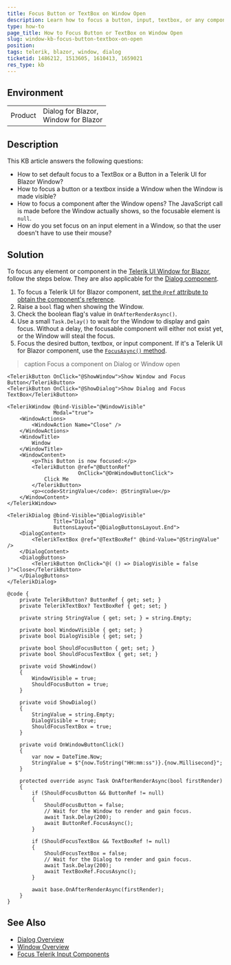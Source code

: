 ```yaml
---
title: Focus Button or TextBox on Window Open
description: Learn how to focus a button, input, textbox, or any component when the Telerik Window for Blazor opens.
type: how-to
page_title: How to Focus Button or TextBox on Window Open
slug: window-kb-focus-button-textbox-on-open
position: 
tags: telerik, blazor, window, dialog
ticketid: 1486212, 1513605, 1610413, 1659021
res_type: kb
---
```


## Environment

<table>
    <tbody>
        <tr>
            <td>Product</td>
            <td>Dialog for Blazor, <br /> Window for Blazor</td>
        </tr>
    </tbody>
</table>


## Description

This KB article answers the following questions:

* How to set default focus to a TextBox or a Button in a Telerik UI for Blazor Window?
* How to focus a button or a textbox inside a Window when the Window is made visible?
* How to focus a component after the Window opens? The JavaScript call is made before the Window actually shows, so the focusable element is `null`.
* How do you set focus on an input element in a Window, so that the user doesn't have to use their mouse?


## Solution

To focus any element or component in the [Telerik UI Window for Blazor](slug:dialog-overview), follow the steps below. They are also applicable for the [Dialog component](slug:dialog-overview).

1. To focus a Telerik UI for Blazor component, [set the `@ref` attribute to obtain the component's reference](slug:components/textbox/overview#textbox-reference-and-methods).
1. Raise a `bool` flag when showing the Window.
1. Check the boolean flag's value in `OnAfterRenderAsync()`.
1. Use a small `Task.Delay()` to wait for the Window to display and gain focus. Without a delay, the focusable component will either not exist yet, or the Window will steal the focus.
1. Focus the desired button, textbox, or input component. If it's a Telerik UI for Blazor component, use the [`FocusAsync()` method](slug:inputs-kb-focus).

>caption Focus a component on Dialog or Window open

````RAZOR
<TelerikButton OnClick="@ShowWindow">Show Window and Focus Button</TelerikButton>
<TelerikButton OnClick="@ShowDialog">Show Dialog and Focus TextBox</TelerikButton>

<TelerikWindow @bind-Visible="@WindowVisible"
               Modal="true">
    <WindowActions>
        <WindowAction Name="Close" />
    </WindowActions>
    <WindowTitle>
        Window
    </WindowTitle>
    <WindowContent>
        <p>This Button is now focused:</p>
        <TelerikButton @ref="@ButtonRef"
                       OnClick="@OnWindowButtonClick">
            Click Me
        </TelerikButton>
        <p><code>StringValue</code>: @StringValue</p>
    </WindowContent>
</TelerikWindow>

<TelerikDialog @bind-Visible="@DialogVisible"
               Title="Dialog"
               ButtonsLayout="@DialogButtonsLayout.End">
    <DialogContent>
        <TelerikTextBox @ref="@TextBoxRef" @bind-Value="@StringValue" />
    </DialogContent>
    <DialogButtons>
        <TelerikButton OnClick="@( () => DialogVisible = false )">Close</TelerikButton>
    </DialogButtons>
</TelerikDialog>

@code {
    private TelerikButton? ButtonRef { get; set; }
    private TelerikTextBox? TextBoxRef { get; set; }

    private string StringValue { get; set; } = string.Empty;

    private bool WindowVisible { get; set; }
    private bool DialogVisible { get; set; }

    private bool ShouldFocusButton { get; set; }
    private bool ShouldFocusTextBox { get; set; }

    private void ShowWindow()
    {
        WindowVisible = true;
        ShouldFocusButton = true;
    }

    private void ShowDialog()
    {
        StringValue = string.Empty;
        DialogVisible = true;
        ShouldFocusTextBox = true;
    }

    private void OnWindowButtonClick()
    {
        var now = DateTime.Now;
        StringValue = $"{now.ToString("HH:mm:ss")}.{now.Millisecond}";
    }

    protected override async Task OnAfterRenderAsync(bool firstRender)
    {
        if (ShouldFocusButton && ButtonRef != null)
        {
            ShouldFocusButton = false;
            // Wait for the Window to render and gain focus.
            await Task.Delay(200);
            await ButtonRef.FocusAsync();
        }

        if (ShouldFocusTextBox && TextBoxRef != null)
        {
            ShouldFocusTextBox = false;
            // Wait for the Dialog to render and gain focus.
            await Task.Delay(200);
            await TextBoxRef.FocusAsync();
        }

        await base.OnAfterRenderAsync(firstRender);
    }
}
````


## See Also

* [Dialog Overview](slug:dialog-overview)
* [Window Overview](slug:window-overview)
* [Focus Telerik Input Components](slug:inputs-kb-focus)
